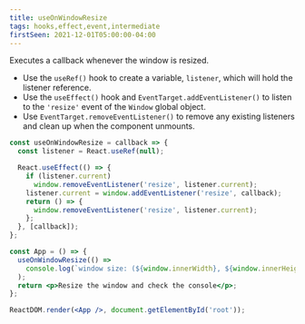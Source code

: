 ```yaml
---
title: useOnWindowResize
tags: hooks,effect,event,intermediate
firstSeen: 2021-12-01T05:00:00-04:00
---
```


Executes a callback whenever the window is resized.

- Use the `useRef()` hook to create a variable, `listener`, which will hold the listener reference.
- Use the `useEffect()` hook and `EventTarget.addEventListener()` to listen to the `'resize'` event of the `Window` global object.
- Use `EventTarget.removeEventListener()` to remove any existing listeners and clean up when the component unmounts.

```jsx
const useOnWindowResize = callback => {
  const listener = React.useRef(null);

  React.useEffect(() => {
    if (listener.current)
      window.removeEventListener('resize', listener.current);
    listener.current = window.addEventListener('resize', callback);
    return () => {
      window.removeEventListener('resize', listener.current);
    };
  }, [callback]);
};
```

```jsx
const App = () => {
  useOnWindowResize(() =>
    console.log(`window size: (${window.innerWidth}, ${window.innerHeight})`)
  );
  return <p>Resize the window and check the console</p>;
};

ReactDOM.render(<App />, document.getElementById('root'));
```
